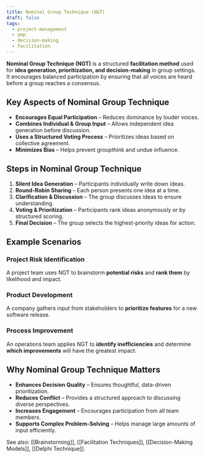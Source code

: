 ```yaml
---
title: Nominal Group Technique (NGT)
draft: false
tags:
  - project-management
  - pmp
  - decision-making
  - facilitation
---
```


**Nominal Group Technique (NGT)** is a structured **facilitation method** used for **idea generation, prioritization, and decision-making** in group settings. It encourages balanced participation by ensuring that all voices are heard before a group reaches a consensus.

## Key Aspects of Nominal Group Technique
- **Encourages Equal Participation** – Reduces dominance by louder voices.
- **Combines Individual & Group Input** – Allows independent idea generation before discussion.
- **Uses a Structured Voting Process** – Prioritizes ideas based on collective agreement.
- **Minimizes Bias** – Helps prevent groupthink and undue influence.

## Steps in Nominal Group Technique
1. **Silent Idea Generation** – Participants individually write down ideas.
2. **Round-Robin Sharing** – Each person presents one idea at a time.
3. **Clarification & Discussion** – The group discusses ideas to ensure understanding.
4. **Voting & Prioritization** – Participants rank ideas anonymously or by structured scoring.
5. **Final Decision** – The group selects the highest-priority ideas for action.

## Example Scenarios

### **Project Risk Identification**
A project team uses NGT to brainstorm **potential risks** and **rank them** by likelihood and impact.

### **Product Development**
A company gathers input from stakeholders to **prioritize features** for a new software release.

### **Process Improvement**
An operations team applies NGT to **identify inefficiencies** and determine **which improvements** will have the greatest impact.

## Why Nominal Group Technique Matters
- **Enhances Decision Quality** – Ensures thoughtful, data-driven prioritization.
- **Reduces Conflict** – Provides a structured approach to discussing diverse perspectives.
- **Increases Engagement** – Encourages participation from all team members.
- **Supports Complex Problem-Solving** – Helps manage large amounts of input efficiently.

See also: [[Brainstorming]], [[Facilitation Techniques]], [[Decision-Making Models]], [[Delphi Technique]].
